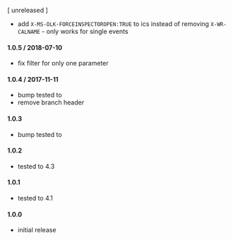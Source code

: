 [ unreleased ]
* add `X-MS-OLK-FORCEINSPECTOROPEN:TRUE` to ics instead of removing `X-WR-CALNAME` - only works for single events

#### 1.0.5 / 2018-07-10
* fix filter for only one parameter

#### 1.0.4 / 2017-11-11
* bump tested to
* remove branch header

#### 1.0.3
* bump tested to

#### 1.0.2
* tested to 4.3

#### 1.0.1
* tested to 4.1

#### 1.0.0
* initial release
